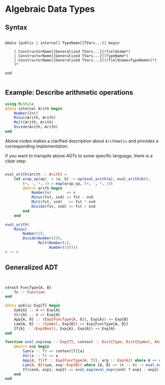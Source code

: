 Algebraic Data Types
==============================


Syntax
-----------------

```

@data [public | internal] TypeName[{TVars...}] begin

    ( ConstructorName[{Generalized TVars...}](fieldname*) 
    | ConstructorName[{Generalized TVars...}](TypeName*)
    | ConstructorName[{Generalized TVars...}]((fieldname=TypeNames)*)
    )*
    
end


```

Example: Describe arithmetic operations
--------------------------------------

```julia
using MLStyle
@data internal Arith begin
    Number(Int)
    Minus(Arith, Arith)
    Mult(Arith, Arith)
    Divide(Arith, Arith)
end
```

Above codes makes a clarified description about `Arithmetic` and provides a corresponding implementation.

If you want to transpile above ADTs to some specific language, there is a clear step: 

```julia

eval_arith(arith :: Arith) = 
    let wrap_op(op)  = (a, b) -> op(eval_arith(a), eval_arith(b)),
        (+, -, *, /) = map(wrap_op, (+, -, *, /))
        @match arith begin
            Number(v)       => v
            Minus(fst, snd) => fst - snd
            Mult(fst, snd)   => fst * snd
            Divide(fst, snd) => fst / snd
        end
    end

eval_arith(
    Minus(
        Number(2), 
        Divide(Number(20), 
               Mult(Number(2), 
                    Number(5)))))
# => 0
```



Generalized ADT
--------------------------


```julia


struct FuncType{A, B}
    fn :: Function 
end

@data public Exp{T} begin
    Sym{A} :: A => Exp{A}
    Val{A} :: A => Exp{A}
    App{A, B} :: (Exp{FuncType{A, B}}, Exp{A}) => Exp{B}
    Lam{A, B} :: (Symbol, Exp{B}) => Exp{FuncType{A, B}}
    If{A} :: (Exp{Bool}, Exp{A}, Exp{A}) => Exp{A} 
end

function eval_exp(exp :: Exp{T}, context :: Dict{Type, Dict{Symbol, Any}})
    @match exp begin
        Sym(a :: T) => context[T][a]
        Val(a :: T) => a
        App{A, T}(f :: Exp{FuncType{A, T}}, arg :: Exp{A}) where A => eval_exp(f, context)(eval_exp(arg, context))
        Lam{A, B}(sym, exp::Exp{B}) where {A, B} => (x :: A) -> eval_exp(substitute(exp, sym => x))
        If(cond, exp1, exp2) => eval_exp(eval_exp(cond) ? exp1 : exp2)
    end
end

```


